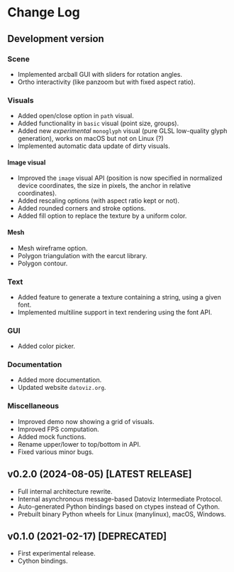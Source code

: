 # Change Log

## Development version

### Scene

- Implemented arcball GUI with sliders for rotation angles.
- Ortho interactivity (like panzoom but with fixed aspect ratio).

### Visuals

- Added open/close option in `path` visual.
- Added functionality in `basic` visual (point size, groups).
- Added new _experimental_ `monoglyph` visual (pure GLSL low-quality glyph generation), works on macOS but not on Linux (?)
- Implemented automatic data update of dirty visuals.

#### Image visual

- Improved the `image` visual API (position is now specified in normalized device coordinates, the size in pixels, the anchor in relative coordinates).
- Added rescaling options (with aspect ratio kept or not).
- Added rounded corners and stroke options.
- Added fill option to replace the texture by a uniform color.

#### Mesh

- Mesh wireframe option.
- Polygon triangulation with the earcut library.
- Polygon contour.

### Text

- Added feature to generate a texture containing a string, using a given font.
- Implemented multiline support in text rendering using the font API.

### GUI

- Added color picker.

### Documentation

- Added more documentation.
- Updated website `datoviz.org`.

### Miscellaneous

- Improved demo now showing a grid of visuals.
- Improved FPS computation.
- Added mock functions.
- Rename upper/lower to top/bottom in API.
- Fixed various minor bugs.


## v0.2.0 (2024-08-05) [LATEST RELEASE]

- Full internal architecture rewrite.
- Internal asynchronous message-based Datoviz Intermediate Protocol.
- Auto-generated Python bindings based on ctypes instead of Cython.
- Prebuilt binary Python wheels for Linux (manylinux), macOS, Windows.


## v0.1.0 (2021-02-17) [DEPRECATED]

- First experimental release.
- Cython bindings.
